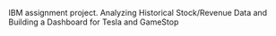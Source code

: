 IBM assignment project. 
Analyzing Historical Stock/Revenue Data and Building a Dashboard for Tesla and GameStop
